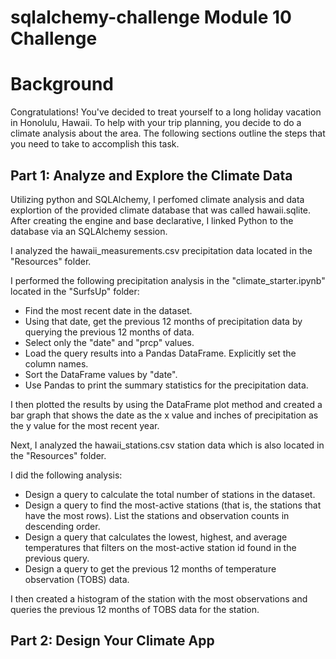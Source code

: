 # sqlalchemy-challenge Module 10 Challenge

# Background
Congratulations! You've decided to treat yourself to a long holiday vacation in Honolulu, Hawaii. To help with your trip planning, you decide to do a climate analysis about the area. The following sections outline the steps that you need to take to accomplish this task.

## Part 1: Analyze and Explore the Climate Data
Utilizing python and SQLAlchemy, I perfomed climate analysis and data explortion of the provided climate database that was called hawaii.sqlite.
After creating the engine and base declarative, I linked Python to the database via an SQLAlchemy session.

I analyzed the hawaii_measurements.csv precipitation data located in the "Resources" folder.

I performed the following precipitation analysis in the "climate_starter.ipynb" located in the "SurfsUp" folder:

- Find the most recent date in the dataset.
- Using that date, get the previous 12 months of precipitation data by querying the previous 12 months of data.
- Select only the "date" and "prcp" values.
- Load the query results into a Pandas DataFrame. Explicitly set the column names.
- Sort the DataFrame values by "date".
- Use Pandas to print the summary statistics for the precipitation data.

I then plotted the results by using the DataFrame plot method and created a bar graph that shows the date as the x value and inches of precipitation as the y value for the most recent year.

Next, I analyzed the hawaii_stations.csv station data which is also located in the "Resources" folder.

I did the following analysis:
- Design a query to calculate the total number of stations in the dataset.
- Design a query to find the most-active stations (that is, the stations that have the most rows). List the stations and observation counts in descending order.
- Design a query that calculates the lowest, highest, and average temperatures that filters on the most-active station id found in the previous query.
- Design a query to get the previous 12 months of temperature observation (TOBS) data.

I then created a histogram of the station with the most observations and queries the previous 12 months of TOBS data for the station.

## Part 2: Design Your Climate App

